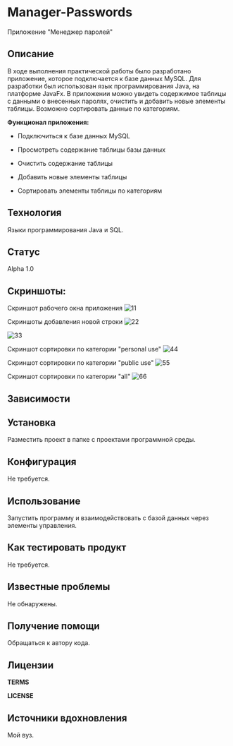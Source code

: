 # Manager-Passwords

Приложение "Менеджер паролей"

**Описание**
---
В ходе выполнения практической работы было разработано приложение, которое подключается к базе данных MySQL. Для разработки был использован язык программирования Java, на платформе JavaFx. В приложении можно увидеть содержимое таблицы с данными о внесенных паролях, очистить и добавить новые элементы таблицы. Возможно сортировать данные по категориям.

**Функционал приложения:**

- Подключиться к базе данных MySQL

- Просмотреть содержание таблицы базы данных

- Очистить содержание таблицы

- Добавить новые элементы таблицы

- Сортировать элементы таблицы по категориям

**Технология**
---
Языки программирования Java и  SQL.

**Статус**
---
Alpha 1.0

**Скриншоты:**
---

Скриншот рабочего окна приложения
![11](https://user-images.githubusercontent.com/85519603/123525117-46daf700-d6d7-11eb-958a-d7b9141418fa.PNG)


Скриншоты добавления новой строки
![22](https://user-images.githubusercontent.com/85519603/123525118-48a4ba80-d6d7-11eb-8b7a-19769d2b285b.PNG)


![33](https://user-images.githubusercontent.com/85519603/123525119-49d5e780-d6d7-11eb-9350-4916db0aed27.PNG)


Скриншот сортировки по категории "personal use"
![44](https://user-images.githubusercontent.com/85519603/123525120-4b9fab00-d6d7-11eb-9017-c4d4e3b82aee.PNG)


Скриншот сортировки по категории "public use"
![55](https://user-images.githubusercontent.com/85519603/123525124-4d696e80-d6d7-11eb-9102-fc6a072c8b79.PNG)


Скриншот сортировки по категории "all"
![66](https://user-images.githubusercontent.com/85519603/123525126-4e9a9b80-d6d7-11eb-9810-6f2d4cfd7216.PNG)


**Зависимости**
---

**Установка**
---
Разместить проект в папке с проектами программной среды.

**Конфигурация**
---
Не требуется.

**Использование**
---
Запустить программу и взаимодействовать с базой данных через элементы управления.

**Как тестировать продукт**
---
Не требуется.

**Известные проблемы**
---
Не обнаружены.

**Получение помощи**
---
Обращаться к автору кода.

**Лицензии**
---
**TERMS**

**LICENSE**

**Источники вдохновления**
---
Мой вуз.
